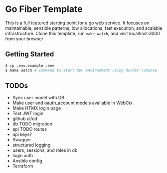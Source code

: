 # Go Fiber Template

This is a full featured starting point for a go web service. It focuses on
maintainable, sensible patterns, low allocations, fast execution, and scalable
infrastructure. Clone this template, run `make watch`, and visit localhost:3000
from your browser

## Getting Started

```bash
$ cp .env.example .env
$ make watch # command to start dev environment using docker compose
```

## TODOs
- Sync user model with DB
- Make user and oauth_account models available in WebCtx
- Make HTMX login page
- Test JWT login
- github ci/cd
- db TODO migration
- api TODO routes
- api keys?
- Swagger
- structured logging
- users, sessions, and roles in db
- login auth
- Ansible config
- Terraform
